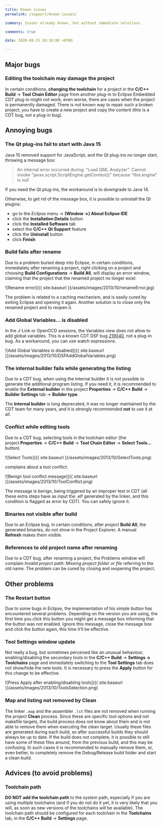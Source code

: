 ```yaml
---
title: Known issues
permalink: /support/known-issues/

summary: Issues already known, but without immediate solutions.

comments: true

date: 2020-08-15 18:18:00 +0300

---
```


## Major bugs

### Editing the toolchain may damage the project

In certain conditions, **changing the toolchain** for a project in the
**C/C++ Build** → **Tool Chain Editor** page from another plug-in to
Eclipse Embedded CDT plug-in might not work; even worse, there are cases
when the project is permanently damaged. There is not known way to repair
such a broken project; you have to create a new project and copy the
content (this is a CDT bug, not a plug-in bug).

## Annoying bugs

### The Qt plug-ins fail to start with Java 15

Java 15 removed support for JavaScript, and the Qt plug-ins no longer start,
throwing a message box:

> An internal error occurred during: "Load QML Analyzer".
> Cannot invoke "javax.script.ScriptEngine.getContext()" because "this.engine" is null 

If you need the Qt plug-ins, the workaround is to downgrade to Java 14.

Otherwise, to get rid of the message box, it is possible to uninstall the
Qt plugins:

- go to the _Eclipse_ menu → **(Window →) About Eclipse IDE**
- click the **Installation Details** button
- click the **Installed Software** tab
- select the **C/C++ Qt Support** feature
- click the **Uninstall** button
- click **Finish**

### Build fails after rename

Due to a problem buried deep into Eclipse, in certain conditions,
immediately after renaming a project, right clicking on a project and
choosing **Build Configurations** → **Build All**, will display an
error window, claiming that the project that the renamed project no
longer exist:

![Rename error]({{ site.baseurl }}/assets/images/2013/10/renameError.jpg)

The problem is related to a caching mechanism, and is easily cured by
exiting Eclipse and opening it again. Another solution is to close only
the renamed project and to reopen it.

### Add Global Variables... is disabled

In the J-Link or OpenOCD sessions, the Variables view does not allow
to add global variables. This is a known CDT DSF bug
[219040](https://bugs.eclipse.org/bugs/show_bug.cgi?id=219040), not a
plug-in bug. As a workaround, you can use watch expressions.

![Add Global Variables is disabled]({{ site.baseurl }}/assets/images/2013/10/DSFAddGlobalVariables.png)

### The internal builder fails while generating the listing

Due to a CDT bug, when using the Internal builder it is not possible
to generate the additional program listing. If you need it, it is
recommended to enable the **External builder** in the project
**Properties** → **C/C++ Build** → **Builder Settings** tab → **Builder type**.

The **Internal builder** is long deprecated, it was no longer
maintained by the CDT team for many years, and it is strongly
recommended **not** to use it at all. 

### Conflict while editing tools

Due to a CDT bug, selecting tools in the toolchain editor (the
project **Properties** → **C/C++ Build** → **Tool Chain Editor** →
**Select Tools...** button)

![Select Tools]({{ site.baseurl }}/assets/images/2013/10/SelectTools.png)

complains about a tool conflict:

![Benign tool conflict message]({{ site.baseurl }}/assets/images/2013/10/ToolConflict.png)

The message is benign, being triggered by an improper test in CDT (all
these extra steps have as input the .elf generated by the linker, and
this condition is flagged as error by CDT). You can safely ignore it.

### Binaries not visible after build

Due to an Eclipse bug, in certain conditions, after project **Build All**,
the generated binaries, do not show in the Project Explorer. A manual
**Refresh** makes them visible.

### References to old project name after renaming

Due to a CDT bug, after renaming a project, the Problems window will
complain _Invalid project path: Missing project folder or file_ referring
to the old name. The problem can be cured by closing and reopening the project.

## Other problems

### The Restart button

Due to some bugs in Eclipse, the implementation of his simple button
has encountered several problems. Depending on the version you are
using, the first time you click this button you might get a message
box informing that the button was not enabled. Ignore this message,
close the message box and click the button again, this time it’ll
be effective.

### Tool Settings window update

Not really a bug, but sometimes perceived like an unusual behaviour,
enabling/disabling the secondary tools in the **C/C++ Build** →
**Settings → Toolchains** page and immediately switching to the
**Tool Settings** tab does not show/hide the new tools. It is
necessary to press the **Apply** button for this change to be effective.

![Press Apply after enabling/disabling tools]({{ site.baseurl }}/assets/images/2013/10/ToolsSelection.png)

### Map and listing not removed by Clean

The linker `.map` and the assembler `.lst` files are not removed when
running the project **Clean** process. Since these are specific tool
options and not makefile targets, the build process does not know about
them and is not able to remove them when executing the clean target.
Usually these files are generated during each build, so after successful
builds they should always be up to date. If the build does not complete,
it is possible to still have some of these files around, from the previous
build, and this may be confusing. In such cases it is recommended to
manually remove them, or, even better, to completely remove the
Debug/Release build folder and start a clean build.

## Advices (to avoid problems)

### Toolchain path

**DO NOT add the toolchain path** to the system path, especially if
you are using multiple toolchains (and if you do not do it yet, it
is very likely that you will, as soon as new versions of the toolchains
will be available). The toolchain path should be configured for each
toolchain in the **Toolchains** tab, in the **C/C++ Build** →
**Settings** page.
